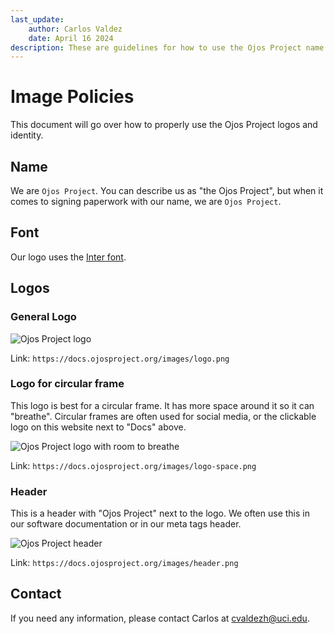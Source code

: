 ```yaml
---
last_update:
    author: Carlos Valdez
    date: April 16 2024
description: These are guidelines for how to use the Ojos Project name and logos.
---
```


# Image Policies

This document will go over how to properly use the Ojos Project logos and
identity.

## Name

We are `Ojos Project`. You can describe us as "the Ojos Project", but when
it comes to signing paperwork with our name, we are `Ojos Project`.

## Font

Our logo uses the [Inter font](https://github.com/rsms/inter).

## Logos

### General Logo

![Ojos Project logo](@site/static/images/logo.png)

Link: `https://docs.ojosproject.org/images/logo.png`

### Logo for circular frame

This logo is best for a circular frame. It has more space around it so it can
"breathe". Circular frames are often used for social media, or the clickable
logo on this website next to "Docs" above.

![Ojos Project logo with room to breathe](@site/static/images/logo-space.png)

Link: `https://docs.ojosproject.org/images/logo-space.png`

### Header

This is a header with "Ojos Project" next to the logo. We often use this in our
software documentation or in our meta tags header.

![Ojos Project header](@site/static/images/header.png)

Link: `https://docs.ojosproject.org/images/header.png`

## Contact

If you need any information, please contact Carlos at
[cvaldezh@uci.edu](mailto:cvaldezh@uci.edu).
